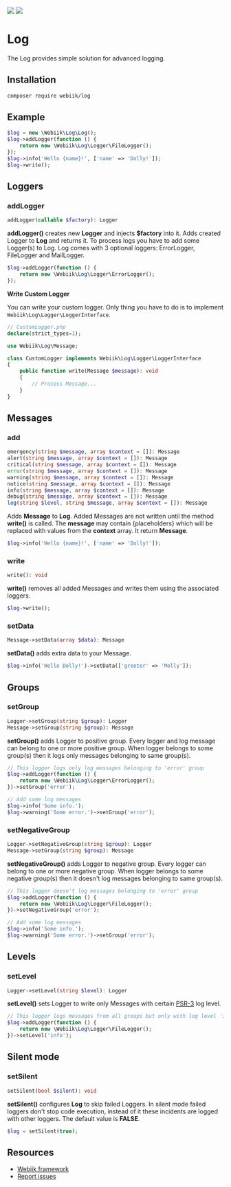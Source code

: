 <p align="left">
<img src="https://img.shields.io/packagist/l/webiik/webiik.svg"/>
<img src="https://img.shields.io/badge/dependencies-0-brightgreen.svg"/>
</p>

Log
===
The Log provides simple solution for advanced logging.

Installation
------------
```bash
composer require webiik/log
```

Example
-------
```php
$log = new \Webiik\Log\Log();
$log->addLogger(function () {
    return new \Webiik\Log\Logger\FileLogger();
});
$log->info('Hello {name}!', ['name' => 'Dolly!']);
$log->write();
```

Loggers
-------
### addLogger
```php
addLogger(callable $factory): Logger
```
**addLogger()** creates new **Logger** and injects **$factory** into it. Adds created Logger to **Log** and returns it. To process logs you have to add some Logger(s) to Log. Log comes with 3 optional loggers: ErrorLogger, FileLogger and MailLogger.
```php
$log->addLogger(function () {
    return new \Webiik\Log\Logger\ErrorLogger();
});
```
**Write Custom Logger**

You can write your custom logger. Only thing you have to do is to implement `Webiik\Log\Logger\LoggerInterface`.   
```php
// CustomLogger.php
declare(strict_types=1);

use Webiik\Log\Message;

class CustomLogger implements Webiik\Log\Logger\LoggerInterface
{
    public function write(Message $message): void
    {
        // Process Message...
    }
}
```

Messages
--------
### add
```php
emergency(string $message, array $context = []): Message
alert(string $message, array $context = []): Message
critical(string $message, array $context = []): Message
error(string $message, array $context = []): Message
warning(string $message, array $context = []): Message
notice(string $message, array $context = []): Message
info(string $message, array $context = []): Message
debug(string $message, array $context = []): Message
log(string $level, string $message, array $context = []): Message
```
Adds **Message** to **Log**. Added Messages are not written until the method **write()** is called. The **message** may contain {placeholders} which will be replaced with values from the **context** array. It return **Message**.
```php
$log->info('Hello {name}!', ['name' => 'Dolly!']);
```
### write 
```php
write(): void
```
**write()** removes all added Messages and writes them using the associated loggers.
```php
$log->write();
```
### setData
```php
Message->setData(array $data): Message
```
**setData()** adds extra data to your Message.
```php
$log->info('Hello Dolly!')->setData(['greeter' => 'Molly']);
```

Groups
------
### setGroup
```php
Logger->setGroup(string $group): Logger
Message->setGroup(string $group): Message
```
**setGroup()** adds Logger to positive group. Every logger and log message can belong to one or more positive group. When logger belongs to some group(s) then it logs only messages belonging to same group(s).
```php
// This logger logs only log messages belonging to 'error' group
$log->addLogger(function () {
    return new \Webiik\Log\Logger\ErrorLogger();
})->setGroup('error');

// Add some log messages
$log->info('Some info.');
$log->warning('Some error.')->setGroup('error');
```

### setNegativeGroup
```php
Logger->setNegativeGroup(string $group): Logger
Message->setGroup(string $group): Message
```
**setNegativeGroup()** adds Logger to negative group. Every logger can belong to one or more negative group. When logger belongs to some negative group(s) then it doesn't log messages belonging to same group(s).
```php
// This logger doesn't log messages belonging to 'error' group
$log->addLogger(function () {
    return new \Webiik\Log\Logger\FileLogger();
})->setNegativeGroup('error');

// Add some log messages
$log->info('Some info.');
$log->warning('Some error.')->setGroup('error');
```

Levels
------
### setLevel
```php
Logger->setLevel(string $level): Logger
```
**setLevel()** sets Logger to write only Messages with certain [PSR-3][3] log level.
```php
// This logger logs messages from all groups but only with log level 'info'
$log->addLogger(function () {
    return new \Webiik\Log\Logger\FileLogger();
})->setLevel('info');
```

Silent mode
-----------
### setSilent
```php
setSilent(bool $silent): void
```
**setSilent()** configures **Log** to skip failed Loggers. In silent mode failed loggers don't stop code execution, instead of it these incidents are logged with other loggers. The default value is **FALSE**.
```php
$log = setSilent(true);
```

Resources
---------
* [Webiik framework][1]
* [Report issues][2]

[1]: https://github.com/webiik/webiik
[2]: https://github.com/webiik/webiik/issues
[3]: https://www.php-fig.org/psr/psr-3/
